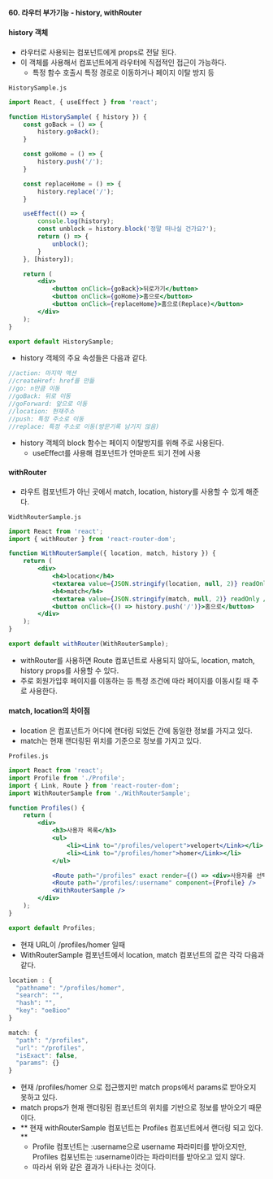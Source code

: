 #### 60. 라우터 부가기능 - history, withRouter

#### history 객체
- 라우터로 사용되는 컴포넌트에게 props로 전달 된다.
- 이 객체를 사용해서 컴포넌트에게 라우터에 직접적인 접근이 가능하다.
    - 특정 함수 호출시 특정 경로로 이동하거나 페이지 이탈 방지 등

`HistorySample.js`
```jsx
import React, { useEffect } from 'react';

function HistorySample( { history }) {
    const goBack = () => {
        history.goBack();
    }

    const goHome = () => {
        history.push('/');
    }

    const replaceHome = () => {
        history.replace('/');
    }

    useEffect(() => {
        console.log(history);
        const unblock = history.block('정말 떠나실 건가요?');
        return () => {
            unblock();
        }
    }, [history]);

    return (
        <div>
            <button onClick={goBack}>뒤로가기</button>
            <button onClick={goHome}>홈으로</button>
            <button onClick={replaceHome}>홈으로(Replace)</button>
        </div>
    );
}

export default HistorySample; 
```

- history 객체의 주요 속성들은 다음과 같다. 
```javascript
//action: 마지막 액션
//createHref: href를 만듦
//go: n만큼 이동
//goBack: 뒤로 이동
//goForward: 앞으로 이동
//location: 현재주소
//push: 특정 주소로 이동
//replace: 특정 주소로 이동(방문기록 남기지 않음)
```
- history 객체의 block 함수는 페이지 이탈방지를 위해 주로 사용된다.
    - useEffect를 사용해 컴포넌트가 언마운트 되기 전에 사용

#### withRouter
- 라우트 컴포넌트가 아닌 곳에서 match, location, history를 사용할 수 있게 해준다.

`WidthRouterSample.js`
```jsx
import React from 'react';
import { withRouter } from 'react-router-dom';

function WithRouterSample({ location, match, history }) {
    return (
        <div>
            <h4>location</h4>
            <textarea value={JSON.stringify(location, null, 2)} readOnly />
            <h4>match</h4>
            <textarea value={JSON.stringify(match, null, 2)} readOnly />
            <button onClick={() => history.push('/')}>홈으로</button>
        </div>
    );
}

export default withRouter(WithRouterSample); 
```

- withRouter를 사용하면 Route 컴포넌트로 사용되지 않아도, location, match, history props를 사용할 수 있다.
- 주로 회원가입후 페이지를 이동하는 등 특정 조건에 따라 페이지를 이동시킬 때 주로 사용한다.

#### match, location의 차이점
- location 은 컴포넌트가 어디에 랜더링 되었든 간에 동일한 정보를 가지고 있다.
- match는 현재 랜더링된 위치를 기준으로 정보를 가지고 있다.

`Profiles.js`
```jsx
import React from 'react';
import Profile from './Profile';
import { Link, Route } from 'react-router-dom';
import WithRouterSample from './WithRouterSample';

function Profiles() {
    return (
        <div>
            <h3>사용자 목록</h3>
            <ul>
                <li><Link to="/profiles/velopert">velopert</Link></li>
                <li><Link to="/profiles/homer">homer</Link></li>
            </ul>

            <Route path="/profiles" exact render={() => <div>사용자를 선택해주세요.</div>} />
            <Route path="/profiles/:username" component={Profile} />
            <WithRouterSample />
        </div>
    );
}

export default Profiles; 
```
- 현재 URL이 /profiles/homer 일때
- WithRouterSample 컴포넌트에서 location, match 컴포넌트의 값은 각각 다음과 같다.

```javascript
location : {
  "pathname": "/profiles/homer",
  "search": "",
  "hash": "",
  "key": "oe8ioo"
}

match: {
  "path": "/profiles",
  "url": "/profiles",
  "isExact": false,
  "params": {}
}
```
- 현재 /profiles/homer  으로 접근했지만 match props에서 params로  받아오지 못하고 있다.
- match props가 현재 랜더링된 컴포넌트의 위치를 기반으로 정보를 받아오기 때문이다.
- ** 현재 withRouterSample 컴포넌트는 Profiles 컴포넌트에서 랜더링 되고 있다. **
    - Profile 컴포넌트는 :username으로 username 파라미터를 받아오지만, Profiles 컴포넌트는 :username이라는 파라미터를 받아오고 있지 않다.
    - 따라서 위와 같은 결과가 나타나는 것이다.